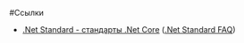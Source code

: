 #Ссылки

* [.Net Standard - стандарты .Net Core](https://github.com/dotnet/standard) ([.Net Standard FAQ](https://github.com/dotnet/standard/blob/master/docs/faq.md))
